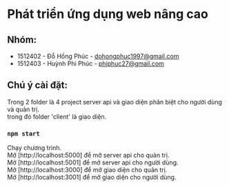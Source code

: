 # Phát triển ứng dụng web nâng cao

## Nhóm:

- 1512402 - Đỗ Hồng Phúc - dohongphuc1997@gmail.com<br />
- 1512403 - Huỳnh Phi Phúc - phiphuc27@gmail.com<br />

## Chú ý cài đặt:

Trong 2 folder là 4 project server api và giao diện phân biệt cho người dùng và quản trị.<br />
trong đó folder 'client' là giao diện.

### `npm start`

Chạy chương trình.<br />
Mở [http://localhost:5000] để mở server api cho quản trị.<br />
Mở [http://localhost:5001] để mở server api cho người dùng.<br />
Mở [http://localhost:3000] để mở giao diện cho quản trị.<br />
Mở [http://localhost:3001] để mở giao diện cho người dùng.<br />
